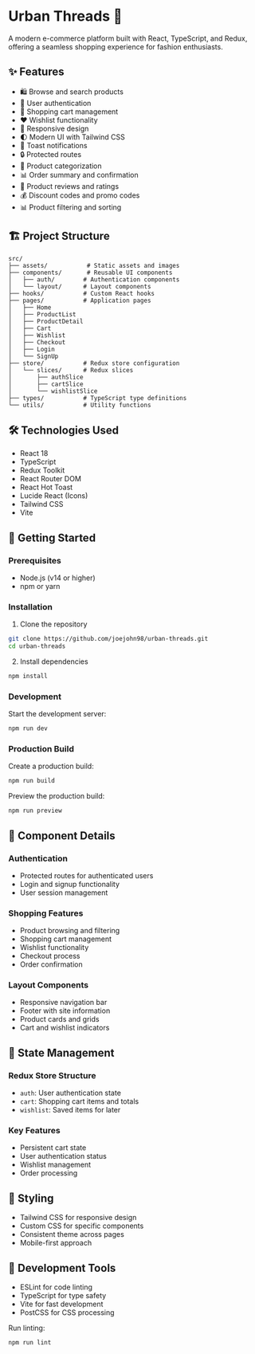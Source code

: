 # Urban Threads 👕

A modern e-commerce platform built with React, TypeScript, and Redux, offering a seamless shopping experience for fashion enthusiasts.

## ✨ Features

- 🛍️ Browse and search products
- 🔐 User authentication
- 🛒 Shopping cart management
- ❤️ Wishlist functionality
- 📱 Responsive design
- 🌓 Modern UI with Tailwind CSS
- 🔔 Toast notifications
- 🔒 Protected routes
- 🏪 Product categorization
- 📊 Order summary and confirmation
- 📝 Product reviews and ratings
- 💰 Discount codes and promo codes
- 📊 Product filtering and sorting

## 🏗️ Project Structure

```
src/
├── assets/           # Static assets and images
├── components/       # Reusable UI components
│   ├── auth/        # Authentication components
│   └── layout/      # Layout components
├── hooks/           # Custom React hooks
├── pages/           # Application pages
│   ├── Home
│   ├── ProductList
│   ├── ProductDetail
│   ├── Cart
│   ├── Wishlist
│   ├── Checkout
│   ├── Login
│   └── SignUp
├── store/           # Redux store configuration
│   └── slices/      # Redux slices
│       ├── authSlice
│       ├── cartSlice
│       └── wishlistSlice
├── types/           # TypeScript type definitions
└── utils/           # Utility functions
```

## 🛠️ Technologies Used

- React 18
- TypeScript
- Redux Toolkit
- React Router DOM
- React Hot Toast
- Lucide React (Icons)
- Tailwind CSS
- Vite

## 🚀 Getting Started

### Prerequisites

- Node.js (v14 or higher)
- npm or yarn

### Installation

1. Clone the repository

```bash
git clone https://github.com/joejohn98/urban-threads.git
cd urban-threads
```

2. Install dependencies

```bash
npm install
```

### Development

Start the development server:

```bash
npm run dev
```

### Production Build

Create a production build:

```bash
npm run build
```

Preview the production build:

```bash
npm run preview
```

## 🧰 Component Details

### Authentication

- Protected routes for authenticated users
- Login and signup functionality
- User session management

### Shopping Features

- Product browsing and filtering
- Shopping cart management
- Wishlist functionality
- Checkout process
- Order confirmation

### Layout Components

- Responsive navigation bar
- Footer with site information
- Product cards and grids
- Cart and wishlist indicators

## 💾 State Management

### Redux Store Structure

- `auth`: User authentication state
- `cart`: Shopping cart items and totals
- `wishlist`: Saved items for later

### Key Features

- Persistent cart state
- User authentication status
- Wishlist management
- Order processing

## 💅 Styling

- Tailwind CSS for responsive design
- Custom CSS for specific components
- Consistent theme across pages
- Mobile-first approach

## 🔧 Development Tools

- ESLint for code linting
- TypeScript for type safety
- Vite for fast development
- PostCSS for CSS processing

Run linting:

```bash
npm run lint
```
